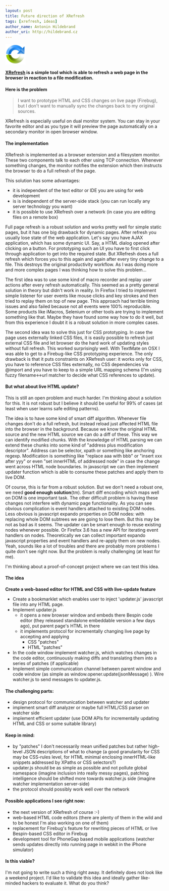 ```yaml
---
layout: post
title: Future direction of XRefresh
tags: [xrefresh, ideas]
author_name: Antonin Hildebrand
author_uri: http://hildebrand.cz
---
```


<img src="/shared/img/icons/xrefresh-64.png" class="intro-icon"/>

**[XRefresh](http://xrefresh.binaryage.com) is a simple tool which is able to refresh a web page in the browser in reaction to a file modification.**

#### Here is the problem

> I want to prototype HTML and CSS changes on live page (Firebug), but I don't want to manually sync the changes back to my original sources.

XRefresh is especially useful on dual monitor system. You can stay in your favorite editor and as you type it will preview the page automatically on a secondary monitor in open browser window.

#### The implementation

XRefresh is implemented as a browser extension and a filesystem monitor. These two components talk to each other using TCP connection. Whenever something changes, the monitor notifies the extension which then instructs the browser to do a full refresh of the page.

This solution has some advantages:

* it is independent of the text editor or IDE you are using for web development
* is is independent of the server-side stack (you can run locally any server technology you want)
* it is possible to use XRefresh over a network (in case you are editing files on a remote box)

Full page refresh is a robust solution and works pretty well for simple static pages, but it has one big drawback for dynamic pages. After refresh you usually lose state of the web application. Let's say you have AJAX application, which has some dynamic UI. Say, a HTML dialog opened after clicking on a button. For prototyping such an UI you have to first click through application to get into the required state. But XRefresh does a full refresh which forces you to this again and again after every tiny change to a file. This destroys the original productivity workflow. As I was doing more and more complex pages I was thinking how to solve this problem...

The first idea was to use some kind of macro recorder and replay user actions after every refresh automatically. This seemed as a pretty general solution in theory but didn't work in reality. In Firefox I tried to implement simple listener for user events like mouse clicks and key strokes and then tried to replay them on top of new page. This approach had terrible timing issues and also failed because not all events were 100% reproducible. Some products like iMacros, Selenium or other tools are trying to implement something like that. Maybe they have found some way how to do it well, but from this experience I doubt it is a robust solution in more complex cases.

The second idea was to solve this just for CSS prototyping. In case the page uses externally linked CSS files, it is easily possible to refresh just external CSS file and let browser do the hard work of updating styles without full refresh. This worked surprisingly well. With TextMate on OSX I was able to get to a Firebug-like CSS prototyping experience. The only drawback is that it puts constraints on XRefresh user: it works only for CSS, you have to reference CSS files externally, no CSS dependencies via @import and you have to keep to a simple URL mapping schema (I'm using fuzzy filename&lt;-&gt;url matcher to decide what CSS references to update).

#### But what about live HTML update? 

This is still an open problem and much harder. I'm thinking about a solution for this. It is not robust but I believe it should be useful for 99% of cases (at least when user learns safe editing patterns).

The idea is to have some kind of smart diff algorithm. Whenever file changes don't do a full refresh, but instead reload just affected HTML file into the browser in the background. Because we know the original HTML source and the new HTML source we can do a diff of these. This way we can identify modified chunks. With the knowledge of HTML parsing we can extend these chunks into some kind of "address plus modification descriptor". Address can be selector, xpath or something like anchoring regexp. Modification is something like "replace aaa with bbb" or "insert xxx after yyy" or even "set innerHTML of addressed node" in case the change went across HTML node boundaries. In javascript we can then implement updater function which is able to consume these patches and apply them to live DOM.

Of course, this is far from a robust solution. But we don't need a robust one, we need __good enough solution__(tm). Smart diff encoding which maps well on DOM is one important task. The other difficult problem is having these changes not interfere with dynamic page functionality. As you can see obvious complication is event handlers attached to existing DOM nodes. Less obvious is javascript expando properties on DOM nodes: with replacing whole DOM subtrees we are going to lose them. But this may be not as bad as it seems. The updater can be smart enough to reuse existing nodes whenever possible. Or Firefox 3.6 has a new API for iterating event handlers on nodes. Theoretically we can collect important expando javascript properties and event handlers and re-apply them on new nodes. Yeah, sounds like a lot of troubles and there are probably more problems I quite don't see right now. But the problem is really challenging (at least for me).

I'm thinking about a proof-of-concept project where we can test this idea.

#### The idea

**Create a web-based editor for HTML and CSS with live-update feature**

* Create a bookmarklet which enables user to inject 'updater.js' javascript file into any HTML page.
* Implement updater.js
  * it opens a new browser window and embeds there Bespin code editor (they released standalone embeddable version a few days ago), put parent page's HTML in there
  * it implements protocol for incrementally changing live page by accepting and applying
    * CSS "patches"
    * HTML "patches"
* In the code window implement watcher.js, which watches changes in the code editor, continuously making diffs and translating them into a series of patches (if applicable)
* Implement simple communication channel between parent window and code window (as simple as window.opener.update(jsonMessage) ). 
  Wire watcher.js to send messages to updater.js.

#### The challenging parts:

* design protocol for communication between watcher and updater
* implement smart diff analyzer or maybe full HTML/CSS parser on watcher side
* implement efficient updater (use DOM APIs for incrementally updating HTML and CSS or some suitable library)

#### Keep in mind:

* by "patches" I don't necessarily mean unified patches but rather
high-level JSON descriptions of what to change (a good granularity for
CSS may be CSS-rules level, for HTML minimal enclosing innerHTML-like
snippets addressed by XPaths or CSS selectors?)
* updater.js should be as simple as possible and not pollute global
namespace (imagine inclusion into really messy pages), patching
intelligence should be shifted more towards watcher.js side (imagine
watcher implementation server-side)
* the protocol should possibly work well over the network

#### Possible applications I see right now:

* the next version of XRefresh of course :-)
* web-based HTML code editors (there are plenty of them in the wild and to be honest I'm also working on one of them)
* replacement for Firebug's feature for rewriting pieces of HTML or live Bespin-based CSS editor in Firebug
* development tool for PhoneGap based mobile applications (watcher sends updates directly into running page in webkit in the iPhone simulator)

#### Is this viable?

I'm not going to write such a thing right away. It definitely does not look like a weekend project. I'd like to validate this idea and ideally gather like-minded hackers to evaluate it. What do you think?
